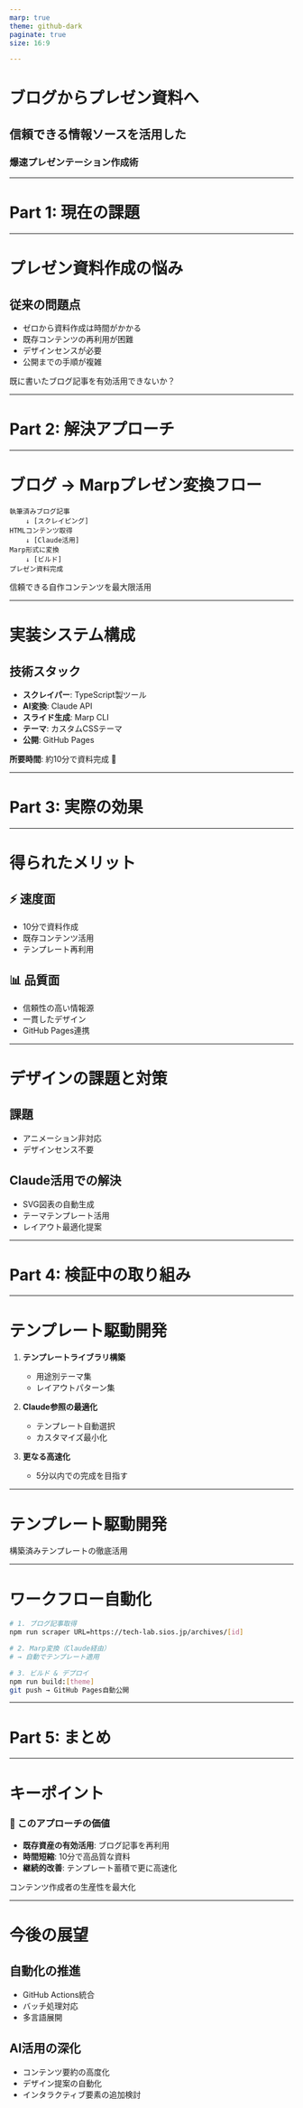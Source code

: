 ```yaml
---
marp: true
theme: github-dark
paginate: true
size: 16:9

---
```


<!--_class: title-->

# ブログからプレゼン資料へ

## 信頼できる情報ソースを活用した
### 爆速プレゼンテーション作成術

---

<!-- _class: subTitle-->

# Part 1: 現在の課題

---

# プレゼン資料作成の悩み

<div class="box red">

## 従来の問題点
- ゼロから資料作成は時間がかかる
- 既存コンテンツの再利用が困難
- デザインセンスが必要
- 公開までの手順が複雑

</div>

<div class="highlight">
既に書いたブログ記事を有効活用できないか？
</div>

---

<!-- _class: subTitle-->

# Part 2: 解決アプローチ

---

# ブログ → Marpプレゼン変換フロー

```
執筆済みブログ記事
    ↓ [スクレイピング]
HTMLコンテンツ取得
    ↓ [Claude活用]
Marp形式に変換
    ↓ [ビルド]
プレゼン資料完成
```

<div class="highlight">
信頼できる自作コンテンツを最大限活用
</div>

---

# 実装システム構成

<div class="box blue">

## 技術スタック
- **スクレイパー**: TypeScript製ツール
- **AI変換**: Claude API
- **スライド生成**: Marp CLI
- **テーマ**: カスタムCSSテーマ
- **公開**: GitHub Pages

</div>

**所要時間**: 約10分で資料完成 🚀

---

<!-- _class: subTitle-->

# Part 3: 実際の効果

---

# 得られたメリット

<!--_class: twoColumns-->

<div>

## ⚡ 速度面
- 10分で資料作成
- 既存コンテンツ活用
- テンプレート再利用

</div>

<div>

## 📊 品質面
- 信頼性の高い情報源
- 一貫したデザイン
- GitHub Pages連携

</div>

---

# デザインの課題と対策

<div class="box red">

## 課題
- アニメーション非対応
- デザインセンス不要

</div>

<div class="box green">

## Claude活用での解決
- SVG図表の自動生成
- テーマテンプレート活用
- レイアウト最適化提案

</div>

---

<!-- _class: subTitle-->

# Part 4: 検証中の取り組み

---

# テンプレート駆動開発

1. **テンプレートライブラリ構築**
   - 用途別テーマ集
   - レイアウトパターン集

2. **Claude参照の最適化**
   - テンプレート自動選択
   - カスタマイズ最小化

3. **更なる高速化**
   - 5分以内での完成を目指す

---

# テンプレート駆動開発

<div class="highlight">
構築済みテンプレートの徹底活用
</div>

---

# ワークフロー自動化

```bash
# 1. ブログ記事取得
npm run scraper URL=https://tech-lab.sios.jp/archives/[id]

# 2. Marp変換（Claude経由）
# → 自動でテンプレート適用

# 3. ビルド & デプロイ
npm run build:[theme]
git push → GitHub Pages自動公開
```

---

<!-- _class: subTitle-->

# Part 5: まとめ

---

# キーポイント

<div class="box blue">

### 🎯 このアプローチの価値
- **既存資産の有効活用**: ブログ記事を再利用
- **時間短縮**: 10分で高品質な資料
- **継続的改善**: テンプレート蓄積で更に高速化

</div>

<div class="highlight">
コンテンツ作成者の生産性を最大化
</div>

---

# 今後の展望

<div class="box green">

## 自動化の推進
- GitHub Actions統合
- バッチ処理対応
- 多言語展開

</div>

<div class="box blue">

## AI活用の深化
- コンテンツ要約の高度化
- デザイン提案の自動化
- インタラクティブ要素の追加検討

</div>